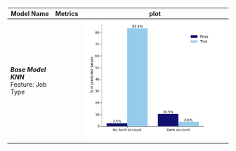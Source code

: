 |Model Name|Metrics|plot|
|---|---|---|
| ***Base Model KNN*** <br/> Feature: Job Type | |![](/plots_and_pictures/barplot_knn_basemodel.png)|

